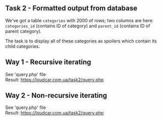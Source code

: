 ## Task 2 - Formatted output from database

We've got a table `categories` with 2000 of rows; two columns are here: `categories_id` (contains ID of category) and `parent_id` (contains ID of parent category).

The task is to display all of these categories as spoilers which contain its child categories.

## Way 1 - Recursive iterating
See 'query.php' file<br>
Result: https://loudcar.com.ua/task2/query.php

## Way 2 - Non-recursive iterating
See 'query.php' file<br>
Result: https://loudcar.com.ua/task2/query.php
